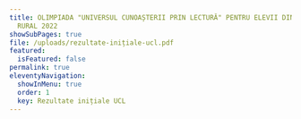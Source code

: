 ```yaml
---
title: OLIMPIADA "UNIVERSUL CUNOAȘTERII PRIN LECTURĂ" PENTRU ELEVII DIN MEDIUL
  RURAL 2022
showSubPages: true
file: /uploads/rezultate-inițiale-ucl.pdf
featured:
  isFeatured: false
permalink: true
eleventyNavigation:
  showInMenu: true
  order: 1
  key: Rezultate inițiale UCL
---
```

